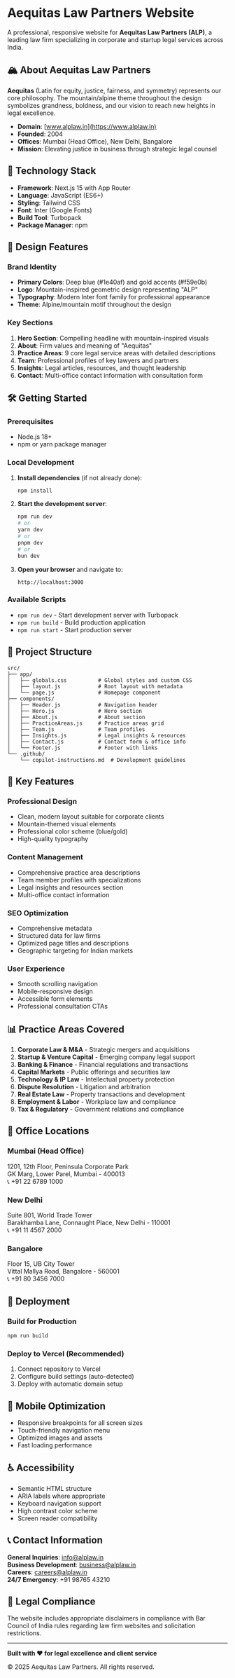 # Aequitas Law Partners Website

A professional, responsive website for **Aequitas Law Partners (ALP)**, a leading law firm specializing in corporate and startup legal services across India.

## 🏔️ About Aequitas Law Partners

**Aequitas** (Latin for equity, justice, fairness, and symmetry) represents our core philosophy. The mountain/alpine theme throughout the design symbolizes grandness, boldness, and our vision to reach new heights in legal excellence.

- **Domain**: [www.alplaw.in](https://www.alplaw.in)
- **Founded**: 2004
- **Offices**: Mumbai (Head Office), New Delhi, Bangalore
- **Mission**: Elevating justice in business through strategic legal counsel

## 🚀 Technology Stack

- **Framework**: Next.js 15 with App Router
- **Language**: JavaScript (ES6+)
- **Styling**: Tailwind CSS
- **Font**: Inter (Google Fonts)
- **Build Tool**: Turbopack
- **Package Manager**: npm

## 🎨 Design Features

### Brand Identity
- **Primary Colors**: Deep blue (#1e40af) and gold accents (#f59e0b)
- **Logo**: Mountain-inspired geometric design representing "ALP"
- **Typography**: Modern Inter font family for professional appearance
- **Theme**: Alpine/mountain motif throughout the design

### Key Sections
1. **Hero Section**: Compelling headline with mountain-inspired visuals
2. **About**: Firm values and meaning of "Aequitas"
3. **Practice Areas**: 9 core legal service areas with detailed descriptions
4. **Team**: Professional profiles of key lawyers and partners
5. **Insights**: Legal articles, resources, and thought leadership
6. **Contact**: Multi-office contact information with consultation form

## 🛠️ Getting Started

### Prerequisites
- Node.js 18+ 
- npm or yarn package manager

### Local Development

1. **Install dependencies** (if not already done):
   ```bash
   npm install
   ```

2. **Start the development server**:
   ```bash
   npm run dev
   # or
   yarn dev
   # or
   pnpm dev
   # or
   bun dev
   ```

3. **Open your browser** and navigate to:
   ```
   http://localhost:3000
   ```

### Available Scripts

- `npm run dev` - Start development server with Turbopack
- `npm run build` - Build production application
- `npm run start` - Start production server

## 📁 Project Structure

```
src/
├── app/
│   ├── globals.css          # Global styles and custom CSS
│   ├── layout.js            # Root layout with metadata
│   └── page.js              # Homepage component
├── components/
│   ├── Header.js            # Navigation header
│   ├── Hero.js              # Hero section
│   ├── About.js             # About section
│   ├── PracticeAreas.js     # Practice areas grid
│   ├── Team.js              # Team profiles
│   ├── Insights.js          # Legal insights & resources
│   ├── Contact.js           # Contact form & office info
│   └── Footer.js            # Footer with links
└── .github/
    └── copilot-instructions.md  # Development guidelines
```

## 🎯 Key Features

### Professional Design
- Clean, modern layout suitable for corporate clients
- Mountain-themed visual elements
- Professional color scheme (blue/gold)
- High-quality typography

### Content Management
- Comprehensive practice area descriptions
- Team member profiles with specializations
- Legal insights and resources section
- Multi-office contact information

### SEO Optimization
- Comprehensive metadata
- Structured data for law firms
- Optimized page titles and descriptions
- Geographic targeting for Indian markets

### User Experience
- Smooth scrolling navigation
- Mobile-responsive design
- Accessible form elements
- Professional consultation CTAs

## 📊 Practice Areas Covered

1. **Corporate Law & M&A** - Strategic mergers and acquisitions
2. **Startup & Venture Capital** - Emerging company legal support
3. **Banking & Finance** - Financial regulations and transactions
4. **Capital Markets** - Public offerings and securities law
5. **Technology & IP Law** - Intellectual property protection
6. **Dispute Resolution** - Litigation and arbitration
7. **Real Estate Law** - Property transactions and development
8. **Employment & Labor** - Workplace law and compliance
9. **Tax & Regulatory** - Government relations and compliance

## 🏢 Office Locations

### Mumbai (Head Office)
1201, 12th Floor, Peninsula Corporate Park  
GK Marg, Lower Parel, Mumbai - 400013  
📞 +91 22 6789 1000

### New Delhi
Suite 801, World Trade Tower  
Barakhamba Lane, Connaught Place, New Delhi - 110001  
📞 +91 11 4567 2000

### Bangalore
Floor 15, UB City Tower  
Vittal Mallya Road, Bangalore - 560001  
📞 +91 80 3456 7000

## 🚀 Deployment

### Build for Production
```bash
npm run build
```

### Deploy to Vercel (Recommended)
1. Connect repository to Vercel
2. Configure build settings (auto-detected)
3. Deploy with automatic domain setup

## 📱 Mobile Optimization

- Responsive breakpoints for all screen sizes
- Touch-friendly navigation menu
- Optimized images and assets
- Fast loading performance

## ♿ Accessibility

- Semantic HTML structure
- ARIA labels where appropriate
- Keyboard navigation support
- High contrast color scheme
- Screen reader compatibility

## 📞 Contact Information

**General Inquiries**: info@alplaw.in  
**Business Development**: business@alplaw.in  
**Careers**: careers@alplaw.in  
**24/7 Emergency**: +91 98765 43210

## 📄 Legal Compliance

The website includes appropriate disclaimers in compliance with Bar Council of India rules regarding law firm websites and solicitation restrictions.

---

**Built with ❤️ for legal excellence and client service**

© 2025 Aequitas Law Partners. All rights reserved.
